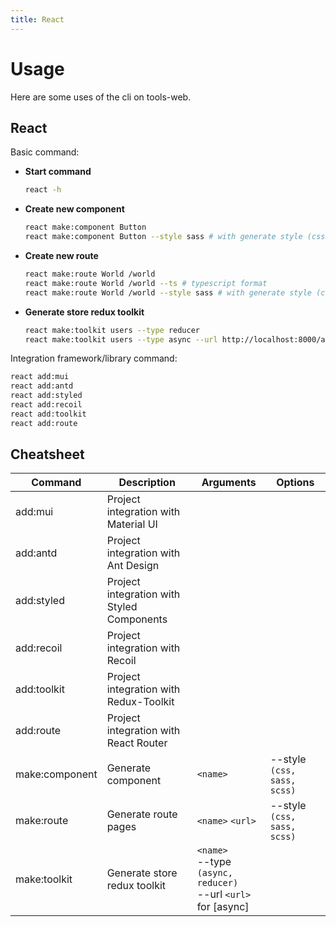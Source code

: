 ```yaml
---
title: React
---
```


# Usage

Here are some uses of the cli on tools-web.

## React

Basic command:

- **Start command**
  ```bash
  react -h
  ```
- **Create new component**
  ```bash
  react make:component Button
  react make:component Button --style sass # with generate style (css,sass,scss)
  ```
- **Create new route**
  ```bash
  react make:route World /world
  react make:route World /world --ts # typescript format
  react make:route World /world --style sass # with generate style (css,sass,scss)
  ```
- **Generate store redux toolkit**
  ```bash
  react make:toolkit users --type reducer
  react make:toolkit users --type async --url http://localhost:8000/api/users
  ```

Integration framework/library command:

```bash
react add:mui
react add:antd
react add:styled
react add:recoil
react add:toolkit
react add:route
```

## Cheatsheet

| Command        | Description                                  | Arguments                                    | Options                                                          |
|----------------|----------------------------------------------|----------------------------------------------|------------------------------------------------------------------|
| add:mui        | Project integration with Material UI         |                                              |                                                                  |
| add:antd       | Project integration with Ant Design          |                                              |                                                                  |
| add:styled     | Project integration with Styled Components   |                                              |                                                                  |
| add:recoil     | Project integration with Recoil              |                                              |                                                                  |
| add:toolkit    | Project integration with Redux-Toolkit       |                                              |                                                                  |
| add:route      | Project integration with React Router        |                                              |                                                                  |
| make:component | Generate component                           | `<name>`                                     | --style `(css, sass, scss)`                      |
| make:route     | Generate route pages                         | `<name>` `<url>`                             | --style `(css, sass, scss)`                      |
| make:toolkit   | Generate store redux toolkit                 | `<name>`<br/>--type `(async, reducer)`<br/>--url `<url>` for [async] |                      |